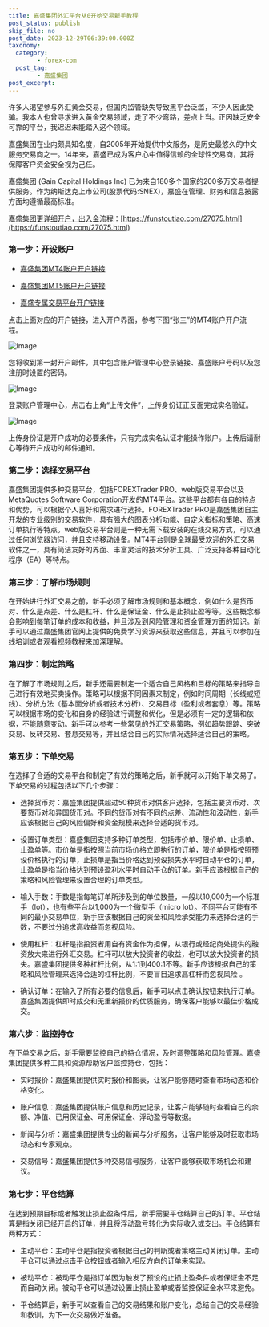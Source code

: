 ```yaml
---
title: 嘉盛集团外汇平台从0开始交易新手教程
post_status: publish
skip_file: no
post_date: 2023-12-29T06:39:00.000Z
taxonomy:
  category:
        - forex-com
  post_tag:
        - 嘉盛集团
post_excerpt: 
---
```

许多人渴望参与外汇黄金交易，但国内监管缺失导致黑平台泛滥，不少人因此受骗。我本人也曾寻求进入黄金交易领域，走了不少弯路，差点上当。正因缺乏安全可靠的平台，我迟迟未能踏入这个领域。

嘉盛集团在业内颇具知名度，自2005年开始提供中文服务，是历史最悠久的中文服务交易商之一。14年来，嘉盛已成为客户心中值得信赖的全球性交易商，其将保障客户资金安全视为己任。

嘉盛集团 (Gain Capital Holdings Inc) 已为来自180多个国家的200多万交易者提供服务。作为纳斯达克上市公司(股票代码:SNEX)，嘉盛在管理、财务和信息披露方面均遵循最高标准。

[嘉盛集团更详细开户，出入金流程](https://funstoutiao.com/27075.html)：[https://funstoutiao.com/27075.html](https://funstoutiao.com/27075.html)

### 第一步：开设账户

* [嘉盛集团MT4账户开户链接](https://s.ssgg.net/jsmt4)

* [嘉盛集团MT5账户开户链接](https://s.ssgg.net/jsmt5)

* [嘉盛专属交易平台开户链接](https://s.ssgg.net/js)

点击上面对应的开户链接，进入开户界面，参考下图“张三”的MT4账户开户流程。

![Image](https://prod-files-secure.s3.us-west-2.amazonaws.com/39ed1227-6d7d-4570-be36-9ccd4a2c4241/7a167aea-686b-400d-af59-4e18eb607a40/640.png?X-Amz-Algorithm=AWS4-HMAC-SHA256&X-Amz-Content-Sha256=UNSIGNED-PAYLOAD&X-Amz-Credential=ASIAZI2LB466TIZSXEH4%2F20250419%2Fus-west-2%2Fs3%2Faws4_request&X-Amz-Date=20250419T101307Z&X-Amz-Expires=3600&X-Amz-Security-Token=IQoJb3JpZ2luX2VjEAEaCXVzLXdlc3QtMiJGMEQCIDPREKjtoiKXHyWpRea5bEKMDzJ4QQm%2Bxbkp6yfh%2FrmeAiBsPSruP1v6HnqWxLZu0NWWOcTZifJofAEuf8IvrfQv7SqIBAiK%2F%2F%2F%2F%2F%2F%2F%2F%2F%2F8BEAAaDDYzNzQyMzE4MzgwNSIM7fqsaRj7gjL2hilzKtwDCt7Y5uW%2BwomGhVXxfMXS5oL8op1OzpNbJxNRXDmFiE8xi34vkgk0glgaz5mAltwoaSRlMhnM5e4EH98m33Eby%2BHYEVAm6repoJOcuikorWIvXJNJkgzqJjA7n2zQNtV01O6glWChp%2B6hzNvaSg6TZfIZFUFhOTSeNcmHhjtG27Si4OcAdFwUUdF7ZwWJdmOrBsHMEjYPtykR2JCoJsKRwhacRVUJXqTcoqX9r%2BIGG9WGxE6H5fOGZ9ZkwwaOnR0mD6EDDk0A7GHX3vrO87pVke9Q32fq06PTntRD1l0uXlZK%2BuKWx4L8W1r%2FoCy6Po7LdR7KJFJ%2BhfVfEOuX%2B1IV2d0LLqOl%2BT3pCU2aiuCIvDCPrER3Q2NlnfT6pHmIRDNzm%2B8G2ZhgLBfjJ4LwgRgVfM%2BhR%2Fn2ZOYSNAjrAOpjizflQWGnXi9Oel6Q%2BZojmfmZ5oh9aeQR6TYRnlLKPn5UtK%2B7ykyloHjXK87XGUw%2FrjAFu%2B3pULyvyMOqJHehgs8BPmDsI1iRSUc12j1TVkWXcjphEJEY0hqkHjOO6jay8gpNAwdcU8Rm1HGrVuVwYK8UbJuqPYplPReBYLxn54wvKEwf80%2FCdvqNrfEqVIXdFts%2FSq%2ByaKdAR%2Bhk7V0w5dKNwAY6pgFmAZ%2BpmLvbWWGTe4sckwSEk48p9QlbnpSG1f5cxRontSJxJ%2Bf9Lc8C3Xd49rRHY3jDty%2BWDqqONplJazTMzBH6NfZchmH3cgRFEZ3C1WF2f6ttR1gTEW5UqKS4wH27I2wtJFfBpAq9HRne%2FtQ2tMebFtpiFN6sx0vLADmPm7CZQ2XFaLvmX%2FL%2B72SNY1FqLrXZGovyX4fZ5a1EHpXJ0v20MPdhWURe&X-Amz-Signature=cb802046274c6998c321dc96eab673f1398408903a63b65fc4e14e4f9d054ef5&X-Amz-SignedHeaders=host&x-id=GetObject)

您将收到第一封开户邮件，其中包含账户管理中心登录链接、嘉盛账户号码以及您注册时设置的密码。

![Image](https://prod-files-secure.s3.us-west-2.amazonaws.com/39ed1227-6d7d-4570-be36-9ccd4a2c4241/eaa1c6b3-2877-4284-a0e1-530e222c27fb/image.png?X-Amz-Algorithm=AWS4-HMAC-SHA256&X-Amz-Content-Sha256=UNSIGNED-PAYLOAD&X-Amz-Credential=ASIAZI2LB466TIZSXEH4%2F20250419%2Fus-west-2%2Fs3%2Faws4_request&X-Amz-Date=20250419T101307Z&X-Amz-Expires=3600&X-Amz-Security-Token=IQoJb3JpZ2luX2VjEAEaCXVzLXdlc3QtMiJGMEQCIDPREKjtoiKXHyWpRea5bEKMDzJ4QQm%2Bxbkp6yfh%2FrmeAiBsPSruP1v6HnqWxLZu0NWWOcTZifJofAEuf8IvrfQv7SqIBAiK%2F%2F%2F%2F%2F%2F%2F%2F%2F%2F8BEAAaDDYzNzQyMzE4MzgwNSIM7fqsaRj7gjL2hilzKtwDCt7Y5uW%2BwomGhVXxfMXS5oL8op1OzpNbJxNRXDmFiE8xi34vkgk0glgaz5mAltwoaSRlMhnM5e4EH98m33Eby%2BHYEVAm6repoJOcuikorWIvXJNJkgzqJjA7n2zQNtV01O6glWChp%2B6hzNvaSg6TZfIZFUFhOTSeNcmHhjtG27Si4OcAdFwUUdF7ZwWJdmOrBsHMEjYPtykR2JCoJsKRwhacRVUJXqTcoqX9r%2BIGG9WGxE6H5fOGZ9ZkwwaOnR0mD6EDDk0A7GHX3vrO87pVke9Q32fq06PTntRD1l0uXlZK%2BuKWx4L8W1r%2FoCy6Po7LdR7KJFJ%2BhfVfEOuX%2B1IV2d0LLqOl%2BT3pCU2aiuCIvDCPrER3Q2NlnfT6pHmIRDNzm%2B8G2ZhgLBfjJ4LwgRgVfM%2BhR%2Fn2ZOYSNAjrAOpjizflQWGnXi9Oel6Q%2BZojmfmZ5oh9aeQR6TYRnlLKPn5UtK%2B7ykyloHjXK87XGUw%2FrjAFu%2B3pULyvyMOqJHehgs8BPmDsI1iRSUc12j1TVkWXcjphEJEY0hqkHjOO6jay8gpNAwdcU8Rm1HGrVuVwYK8UbJuqPYplPReBYLxn54wvKEwf80%2FCdvqNrfEqVIXdFts%2FSq%2ByaKdAR%2Bhk7V0w5dKNwAY6pgFmAZ%2BpmLvbWWGTe4sckwSEk48p9QlbnpSG1f5cxRontSJxJ%2Bf9Lc8C3Xd49rRHY3jDty%2BWDqqONplJazTMzBH6NfZchmH3cgRFEZ3C1WF2f6ttR1gTEW5UqKS4wH27I2wtJFfBpAq9HRne%2FtQ2tMebFtpiFN6sx0vLADmPm7CZQ2XFaLvmX%2FL%2B72SNY1FqLrXZGovyX4fZ5a1EHpXJ0v20MPdhWURe&X-Amz-Signature=57827d2e7c4fc1aee7969e753d4503b31a7bf5f55074eda25da1910b7761a223&X-Amz-SignedHeaders=host&x-id=GetObject)

登录账户管理中心，点击右上角“上传文件”，上传身份证正反面完成实名验证。

![Image](https://prod-files-secure.s3.us-west-2.amazonaws.com/39ed1227-6d7d-4570-be36-9ccd4a2c4241/54090639-09fc-46b4-a135-e0289f707147/image.png?X-Amz-Algorithm=AWS4-HMAC-SHA256&X-Amz-Content-Sha256=UNSIGNED-PAYLOAD&X-Amz-Credential=ASIAZI2LB466TIZSXEH4%2F20250419%2Fus-west-2%2Fs3%2Faws4_request&X-Amz-Date=20250419T101307Z&X-Amz-Expires=3600&X-Amz-Security-Token=IQoJb3JpZ2luX2VjEAEaCXVzLXdlc3QtMiJGMEQCIDPREKjtoiKXHyWpRea5bEKMDzJ4QQm%2Bxbkp6yfh%2FrmeAiBsPSruP1v6HnqWxLZu0NWWOcTZifJofAEuf8IvrfQv7SqIBAiK%2F%2F%2F%2F%2F%2F%2F%2F%2F%2F8BEAAaDDYzNzQyMzE4MzgwNSIM7fqsaRj7gjL2hilzKtwDCt7Y5uW%2BwomGhVXxfMXS5oL8op1OzpNbJxNRXDmFiE8xi34vkgk0glgaz5mAltwoaSRlMhnM5e4EH98m33Eby%2BHYEVAm6repoJOcuikorWIvXJNJkgzqJjA7n2zQNtV01O6glWChp%2B6hzNvaSg6TZfIZFUFhOTSeNcmHhjtG27Si4OcAdFwUUdF7ZwWJdmOrBsHMEjYPtykR2JCoJsKRwhacRVUJXqTcoqX9r%2BIGG9WGxE6H5fOGZ9ZkwwaOnR0mD6EDDk0A7GHX3vrO87pVke9Q32fq06PTntRD1l0uXlZK%2BuKWx4L8W1r%2FoCy6Po7LdR7KJFJ%2BhfVfEOuX%2B1IV2d0LLqOl%2BT3pCU2aiuCIvDCPrER3Q2NlnfT6pHmIRDNzm%2B8G2ZhgLBfjJ4LwgRgVfM%2BhR%2Fn2ZOYSNAjrAOpjizflQWGnXi9Oel6Q%2BZojmfmZ5oh9aeQR6TYRnlLKPn5UtK%2B7ykyloHjXK87XGUw%2FrjAFu%2B3pULyvyMOqJHehgs8BPmDsI1iRSUc12j1TVkWXcjphEJEY0hqkHjOO6jay8gpNAwdcU8Rm1HGrVuVwYK8UbJuqPYplPReBYLxn54wvKEwf80%2FCdvqNrfEqVIXdFts%2FSq%2ByaKdAR%2Bhk7V0w5dKNwAY6pgFmAZ%2BpmLvbWWGTe4sckwSEk48p9QlbnpSG1f5cxRontSJxJ%2Bf9Lc8C3Xd49rRHY3jDty%2BWDqqONplJazTMzBH6NfZchmH3cgRFEZ3C1WF2f6ttR1gTEW5UqKS4wH27I2wtJFfBpAq9HRne%2FtQ2tMebFtpiFN6sx0vLADmPm7CZQ2XFaLvmX%2FL%2B72SNY1FqLrXZGovyX4fZ5a1EHpXJ0v20MPdhWURe&X-Amz-Signature=f9262bff77e2ea0d3b878d7e45db5a88efb2d8350905f60fbe388c0091b5e7a4&X-Amz-SignedHeaders=host&x-id=GetObject)

上传身份证是开户成功的必要条件，只有完成实名认证才能操作账户。上传后请耐心等待开户成功的邮件通知。

### 第二步：选择交易平台

嘉盛集团提供多种交易平台，包括FOREXTrader PRO、web版交易平台以及MetaQuotes Software Corporation开发的MT4平台。这些平台都有各自的特点和优势，可以根据个人喜好和需求进行选择。FOREXTrader PRO是嘉盛集团自主开发的专业级别的交易软件，具有强大的图表分析功能、自定义指标和策略、高速订单执行等特点。web版交易平台则是一种无需下载安装的在线交易方式，可以通过任何浏览器访问，并且支持移动设备。MT4平台则是全球最受欢迎的外汇交易软件之一，具有简洁友好的界面、丰富灵活的技术分析工具、广泛支持各种自动化程序（EA）等特点。

### 第三步：了解市场规则

在开始进行外汇交易之前，新手必须了解市场规则和基本概念，例如什么是货币对、什么是点差、什么是杠杆、什么是保证金、什么是止损止盈等等。这些概念都会影响到每笔订单的成本和收益，并且涉及到风险管理和资金管理方面的知识。新手可以通过嘉盛集团官网上提供的免费学习资源来获取这些信息，并且可以参加在线培训或者观看视频教程来加深理解。

### 第四步：制定策略

在了解了市场规则之后，新手还需要制定一个适合自己风格和目标的策略来指导自己进行有效地买卖操作。策略可以根据不同因素来制定，例如时间周期（长线或短线）、分析方法（基本面分析或者技术分析）、交易目标（盈利或者套息）等。策略可以根据市场的变化和自身的经验进行调整和优化，但是必须有一定的逻辑和依据，不能随意变动。新手可以参考一些常见的外汇交易策略，例如趋势跟踪、突破交易、反转交易、套息交易等，并且结合自己的实际情况选择适合自己的策略。

### 第五步：下单交易

在选择了合适的交易平台和制定了有效的策略之后，新手就可以开始下单交易了。下单交易的过程包括以下几个步骤：

* 选择货币对：嘉盛集团提供超过50种货币对供客户选择，包括主要货币对、次要货币对和异国货币对。不同的货币对有不同的点差、流动性和波动性，新手应该根据自己的风险偏好和资金规模来选择合适的货币对。

* 设置订单类型：嘉盛集团支持多种订单类型，包括市价单、限价单、止损单、止盈单等。市价单是指按照当前市场价格立即执行的订单，限价单是指按照预设价格执行的订单，止损单是指当价格达到预设损失水平时自动平仓的订单，止盈单是指当价格达到预设盈利水平时自动平仓的订单。新手应该根据自己的策略和风险管理来设置合理的订单类型。

* 输入手数：手数是指每笔订单所涉及到的单位数量，一般以10,000为一个标准手（lot），也有些平台以1,000为一个微型手（micro lot）。不同平台可能有不同的最小交易单位，新手应该根据自己的资金和风险承受能力来选择合适的手数，不要过分追求高收益而忽视风险。

* 使用杠杆：杠杆是指投资者用自有资金作为担保，从银行或经纪商处提供的融资放大来进行外汇交易。杠杆可以放大投资者的收益，也可以放大投资者的损失。嘉盛集团提供多种杠杆比例，从1:1到400:1不等。新手应该根据自己的策略和风险管理来选择合适的杠杆比例，不要盲目追求高杠杆而忽视风险 。

* 确认订单：在输入了所有必要的信息后，新手可以点击确认按钮来执行订单。嘉盛集团提供即时成交和无重新报价的优质服务，确保客户能够以最佳价格成交。

### 第六步：监控持仓

在下单交易之后，新手需要监控自己的持仓情况，及时调整策略和风险管理。嘉盛集团提供多种工具和资源帮助客户监控持仓，包括：

* 实时报价：嘉盛集团提供实时报价和图表，让客户能够随时查看市场动态和价格变化。

* 账户信息：嘉盛集团提供账户信息和历史记录，让客户能够随时查看自己的余额、净值、已用保证金、可用保证金、浮动盈亏等数据。

* 新闻与分析：嘉盛集团提供专业的新闻与分析服务，让客户能够及时获取市场动态和专家观点。

* 交易信号：嘉盛集团提供多种交易信号服务，让客户能够获取市场机会和建议。

### 第七步：平仓结算

在达到预期目标或者触发止损止盈条件后，新手需要平仓结算自己的订单。平仓结算是指关闭已经开启的订单，并且将浮动盈亏转化为实际收入或支出。平仓结算有两种方式：

* 主动平仓：主动平仓是指投资者根据自己的判断或者策略主动关闭订单。主动平仓可以通过点击平仓按钮或者输入相反方向的订单来实现。

* 被动平仓：被动平仓是指订单因为触发了预设的止损止盈条件或者保证金不足而自动关闭。被动平仓可以通过设置止损止盈单或者监控保证金水平来避免。

* 平仓结算后，新手可以查看自己的交易结果和账户变化，总结自己的交易经验和教训，为下一次交易做好准备。